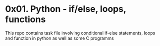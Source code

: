 # 0x01. Python - if/else, loops, functions

This repo contains task file involving conditional if-else statements, loops and function in python as well as some C programms
